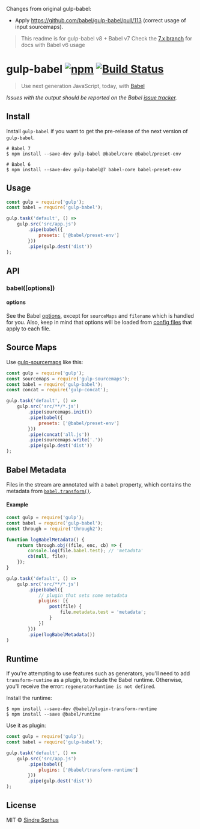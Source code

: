 Changes from original gulp-babel:
* Apply https://github.com/babel/gulp-babel/pull/113 (correct usage of input sourcemaps).

> This readme is for gulp-babel v8 + Babel v7
> Check the [7.x branch](https://github.com/babel/gulp-babel/tree/v7-maintenance) for docs with Babel v6 usage

# gulp-babel [![npm](https://img.shields.io/npm/v/gulp-babel.svg?maxAge=2592000)](https://www.npmjs.com/package/gulp-babel) [![Build Status](https://travis-ci.org/babel/gulp-babel.svg?branch=master)](https://travis-ci.org/babel/gulp-babel)

> Use next generation JavaScript, today, with [Babel](https://babeljs.io)

*Issues with the output should be reported on the Babel [issue tracker](https://phabricator.babeljs.io/).*


## Install

Install `gulp-babel` if you want to get the pre-release of the next version of `gulp-babel`.

```
# Babel 7
$ npm install --save-dev gulp-babel @babel/core @babel/preset-env

# Babel 6
$ npm install --save-dev gulp-babel@7 babel-core babel-preset-env
```

## Usage

```js
const gulp = require('gulp');
const babel = require('gulp-babel');

gulp.task('default', () =>
	gulp.src('src/app.js')
		.pipe(babel({
			presets: ['@babel/preset-env']
		}))
		.pipe(gulp.dest('dist'))
);
```


## API

### babel([options])

#### options

See the Babel [options](http://babeljs.io/docs/en/options), except for `sourceMaps` and `filename` which is handled for you. Also, keep in mind that options will be loaded from [config files](http://babeljs.io/docs/en/config-files) that apply to each file.

## Source Maps

Use [gulp-sourcemaps](https://github.com/floridoo/gulp-sourcemaps) like this:

```js
const gulp = require('gulp');
const sourcemaps = require('gulp-sourcemaps');
const babel = require('gulp-babel');
const concat = require('gulp-concat');

gulp.task('default', () =>
	gulp.src('src/**/*.js')
		.pipe(sourcemaps.init())
		.pipe(babel({
			presets: ['@babel/preset-env']
		}))
		.pipe(concat('all.js'))
		.pipe(sourcemaps.write('.'))
		.pipe(gulp.dest('dist'))
);
```


## Babel Metadata

Files in the stream are annotated with a `babel` property, which contains the metadata from [`babel.transform()`](https://babeljs.io/docs/usage/api/).

#### Example

```js
const gulp = require('gulp');
const babel = require('gulp-babel');
const through = require('through2');

function logBabelMetadata() {
	return through.obj((file, enc, cb) => {
		console.log(file.babel.test); // 'metadata'
		cb(null, file);
	});
}

gulp.task('default', () =>
	gulp.src('src/**/*.js')
		.pipe(babel({
			// plugin that sets some metadata
			plugins: [{
				post(file) {
					file.metadata.test = 'metadata';
				}
			}]
		}))
		.pipe(logBabelMetadata())
)
```


## Runtime

If you're attempting to use features such as generators, you'll need to add `transform-runtime` as a plugin, to include the Babel runtime. Otherwise, you'll receive the error: `regeneratorRuntime is not defined`.

Install the runtime:

```
$ npm install --save-dev @babel/plugin-transform-runtime
$ npm install --save @babel/runtime
```

Use it as plugin:

```js
const gulp = require('gulp');
const babel = require('gulp-babel');

gulp.task('default', () =>
	gulp.src('src/app.js')
		.pipe(babel({
			plugins: ['@babel/transform-runtime']
		}))
		.pipe(gulp.dest('dist'))
);
```


## License

MIT © [Sindre Sorhus](http://sindresorhus.com)
